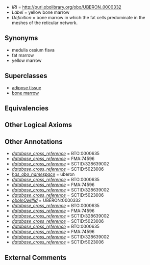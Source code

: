  * *IRI* = http://purl.obolibrary.org/obo/UBERON_0000332
 * *Label* = yellow bone marrow
 * *Definition* = bone marrow in which the fat cells predominate in the meshes of the reticular network.

## Synonyms

 * medulla ossium flava
 * fat marrow
 * yellow marrow

## Superclasses

 * [adipose tissue](../../UBERON/13/UBERON_0001013.md)
 * [bone marrow](../../UBERON/71/UBERON_0002371.md)

## Equivalencies


## Other Logical Axioms


## Other Annotations

 * *[database_cross_reference](../../ef/oboInOwl#hasDbXref.md)* = BTO:0000635
 * *[database_cross_reference](../../ef/oboInOwl#hasDbXref.md)* = FMA:74596
 * *[database_cross_reference](../../ef/oboInOwl#hasDbXref.md)* = SCTID:328639002
 * *[database_cross_reference](../../ef/oboInOwl#hasDbXref.md)* = SCTID:5023006
 * *[has_obo_namespace](../../ce/oboInOwl#hasOBONamespace.md)* = uberon
 * *[database_cross_reference](../../ef/oboInOwl#hasDbXref.md)* = BTO:0000635
 * *[database_cross_reference](../../ef/oboInOwl#hasDbXref.md)* = FMA:74596
 * *[database_cross_reference](../../ef/oboInOwl#hasDbXref.md)* = SCTID:328639002
 * *[database_cross_reference](../../ef/oboInOwl#hasDbXref.md)* = SCTID:5023006
 * *[oboInOwl#id](../../id/oboInOwl#id.md)* = UBERON:0000332
 * *[database_cross_reference](../../ef/oboInOwl#hasDbXref.md)* = BTO:0000635
 * *[database_cross_reference](../../ef/oboInOwl#hasDbXref.md)* = FMA:74596
 * *[database_cross_reference](../../ef/oboInOwl#hasDbXref.md)* = SCTID:328639002
 * *[database_cross_reference](../../ef/oboInOwl#hasDbXref.md)* = SCTID:5023006
 * *[database_cross_reference](../../ef/oboInOwl#hasDbXref.md)* = BTO:0000635
 * *[database_cross_reference](../../ef/oboInOwl#hasDbXref.md)* = FMA:74596
 * *[database_cross_reference](../../ef/oboInOwl#hasDbXref.md)* = SCTID:328639002
 * *[database_cross_reference](../../ef/oboInOwl#hasDbXref.md)* = SCTID:5023006

## External Comments

